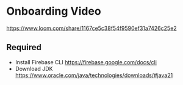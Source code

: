 # Onboarding Video

https://www.loom.com/share/1167ce5c38f54f9590ef31a7426c25e2


## Required

- Install Firebase CLI https://firebase.google.com/docs/cli
- Download JDK https://www.oracle.com/java/technologies/downloads/#java21
